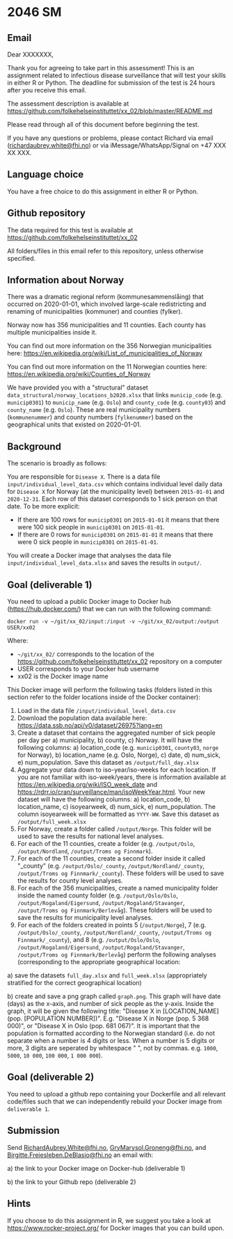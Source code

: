 # 2046 SM

## Email

Dear XXXXXXX,

Thank you for agreeing to take part in this assessment! This is an assignment related to infectious disease surveillance that will test your skills in either R or Python. The deadline for submission of the test is 24 hours after you receive this email.

The assessment description is available at https://github.com/folkehelseinstituttet/xx_02/blob/master/README.md

Please read through all of this document before beginning the test.

If you have any questions or problems, please contact Richard via email (richardaubrey.white@fhi.no) or via iMessage/WhatsApp/Signal on +47 XXX XX XXX.

## Language choice

You have a free choice to do this assignment in either R or Python.

## Github repository

The data required for this test is available at https://github.com/folkehelseinstituttet/xx_02

All folders/files in this email refer to this repository, unless otherwise specified.

## Information about Norway

There was a dramatic regional reform (kommunesammenslåing) that occurred on 2020-01-01, which involved large-scale redistricting and renaming of municipalities (kommuner) and counties (fylker).

Norway now has 356 municipalities and 11 counties. Each county has multiple municipalities inside it.

You can find out more information on the 356 Norwegian municipalities here: https://en.wikipedia.org/wiki/List_of_municipalities_of_Norway

You can find out more information on the 11 Norwegian counties here: https://en.wikipedia.org/wiki/Counties_of_Norway

We have provided you with a "structural" dataset `data_structural/norway_locations_b2020.xlsx` that links `municip_code` (e.g. `municip0301`) to `municip_name` (e.g. `Oslo`) and `county_code` (e.g. `county03`) and `county_name` (e.g. `Oslo`). These are real municipality numbers (`kommunenummer`) and county numbers (`fylkenummer`) based on the geographical units that existed on 2020-01-01.

## Background

The scenario is broadly as follows:

You are responsible for `Disease X`. There is a data file `input/individual_level_data.csv` which contains individual level daily data for `Disease X` for Norway (at the municipality level) between `2015-01-01` and `2020-12-31`. Each row of this dataset corresponds to 1 sick person on that date. To be more explicit:

- If there are 100 rows for `municip0301` on `2015-01-01` it means that there were 100 sick people in `municip0301` on `2015-01-01`.
- If there are 0 rows for `municip0301` on `2015-01-01` it means that there were 0 sick people in `municip0301` on `2015-01-01`.

You will create a Docker image that analyses the data file `input/individual_level_data.xlsx` and saves the results in `output/`.

## Goal (deliverable 1)

You need to upload a public Docker image to Docker hub (https://hub.docker.com/) that we can run with the following command:

`docker run -v ~/git/xx_02/input:/input -v ~/git/xx_02/output:/output USER/xx02`

Where:
- `~/git/xx_02/` corresponds to the location of the https://github.com/folkehelseinstituttet/xx_02 repository on a computer
- USER corresponds to your Docker hub username
- xx02 is the Docker image name

This Docker image will perform the following tasks (folders listed in this section refer to the folder locations inside of the Docker container):

1. Load in the data file `/input/individual_level_data.csv`
2. Download the population data available here: https://data.ssb.no/api/v0/dataset/26975?lang=en
3. Create a dataset that contains the aggregated number of sick people per day per a) municipality, b) county, c) Norway. It will have the following columns: a) location_code (e.g. `municip0301`, `county03`, `norge` for Norway), b) location_name (e.g. Oslo, Norge), c) date, d) num_sick, e) num_population. Save this dataset as `/output/full_day.xlsx`
4. Aggregate your data down to iso-year/iso-weeks for each location. If you are not familiar with iso-week/years, there is information available at https://en.wikipedia.org/wiki/ISO_week_date and https://rdrr.io/cran/surveillance/man/isoWeekYear.html. Your new dataset will have the following columns: a) location_code, b) location_name, c) isoyearweek, d) num_sick, e) num_population. The column isoyearweek will be formatted as `YYYY-WW`. Save this dataset as `/output/full_week.xlsx`
5. For Norway, create a folder called `/output/Norge`. This folder will be used to save the results for national level analyses.
6. For each of the 11 counties, create a folder (e.g. `/output/Oslo`, `/output/Nordland`, `/output/Troms og Finnmark`).
7. For each of the 11 counties, create a second folder inside it called "_county" (e.g. `/output/Oslo/_county`, `/output/Nordland/_county`, `/output/Troms og Finnmark/_county`). These folders will be used to save the results for county level analyses.
8. For each of the 356 municipalities, create a named municipality folder inside the named county folder (e.g. `/output/Oslo/Oslo`, `/output/Rogaland/Eigersund`, `/output/Rogaland/Stavanger`, `/output/Troms og Finnmark/Berlevåg`). These folders will be used to save the results for municipality level analyses.
9. For each of the folders created in points 5 (`/output/Norge`), 7 (e.g. `/output/Oslo/_county`, `/output/Nordland/_county`, `/output/Troms og Finnmark/_county`), and 8 (e.g. `/output/Oslo/Oslo`, `/output/Rogaland/Eigersund`, `/output/Rogaland/Stavanger`, `/output/Troms og Finnmark/Berlevåg`) perform the following analyses (corresponding to the appropriate geographical location:

a) save the datasets `full_day.xlsx` and `full_week.xlsx` (appropriately stratified for the correct geographical location)

b) create and save a png graph called `graph.png`. This graph will have date (days) as the x-axis, and number of sick people as the y-axis. Inside the graph, it will be given the following title: "Disease X in [LOCATION_NAME] (pop. [POPULATION NUMBER])". E.g. "Disease X in Norge (pop. 5 368 000)", or "Disease X in Oslo (pop. 681 067)". It is important that the population is formatted according to the Norwegian standard (i.e. do not separate when a number is 4 digits or less. When a number is 5 digits or more, 3 digits are seperated by whitespace " ", not by commas. e.g. `1000`, `5000`, `10 000`, `100 000`, `1 000 000`).

## Goal (deliverable 2)

You need to upload a github repo containing your Dockerfile and all relevant code/files such that we can independently rebuild your Docker image from `deliverable 1`.

## Submission

Send RichardAubrey.White@fhi.no, GryMarysol.Groneng@fhi.no, and Birgitte.Freiesleben.DeBlasio@fhi.no an email with:

a) the link to your Docker image on Docker-hub (deliverable 1)

b) the link to your Github repo (deliverable 2)

## Hints

If you choose to do this assignment in R, we suggest you take a look at https://www.rocker-project.org/ for Docker images that you can build upon.
